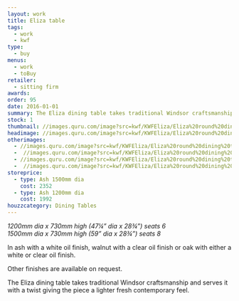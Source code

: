 ```yaml
---
layout: work
title: Eliza table
tags:
  - work
  - kwf
type:
  - buy
menus:
  - work
  - toBuy
retailer:
  - sitting firm
awards:
order: 95
date: 2016-01-01
summary: The Eliza dining table takes traditional Windsor craftsmanship and serves it with a twist giving the piece a lighter fresh contemporary feel.
stock: 1
thumbnail: //images.quru.com/image?src=kwf/KWFEliza/Eliza%20round%20dining%20table%201.jpg&right=0.86875&left=0.12812&icc=srgb&top=0.12546&strip=0&width=170
headimage: //images.quru.com/image?src=kwf/KWFEliza/Eliza%20round%20dining%20table%201.jpg&right=0.91563&left=0.06875&icc=srgb&strip=0
otherimages:
  - //images.quru.com/image?src=kwf/KWFEliza/Eliza%20round%20dining%20table%204.jpg&right=0.88438&left=0.09688&icc=srgb&strip=0
  -  //images.quru.com/image?src=kwf/KWFEliza/Eliza%20round%20dining%20table%205.jpg&left=0.08125&right=0.95&icc=srgb&strip=0
  - //images.quru.com/image?src=kwf/KWFEliza/Eliza%20round%20dining%20table%207.jpg&right=0.95625&left=0.04688&icc=srgb&strip=0
  -  //images.quru.com/image?src=kwf/KWFEliza/Eliza%20round%20dining%20table%20and%20chair%201.jpg&left=0.025&right=0.97188&icc=srgb&strip=0
storeprice: 
  - type: Ash 1500mm dia
    cost: 2352
  - type: Ash 1200mm dia
    cost: 1992
houzzcategory: Dining Tables
---
```

_1200mm dia x 730mm high (47&frac14;” dia x 28&frac34;”) seats 6_  
_1500mm dia x 730mm high (59” dia x 28&frac34;”) seats 8_


In ash with a white oil finish, walnut with a clear oil finish or oak with either a white or clear oil finish.

Other finishes are available on request.

The Eliza dining table takes traditional Windsor craftsmanship and serves it with a twist giving the piece a lighter fresh contemporary feel.

